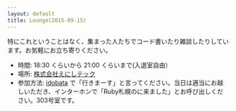 ```yaml
---
layout: default
title: Lounge(2015-09-15)
---
```


特にこれということはなく、集まった人たちでコード書いたり雑談したりしています。お気軽にお立ち寄りください。

- 時間: 18:30 くらいから 21:00 くらいまで(入退室自由）
- 場所: [株式会社えにしテック](http://www.enishi-tech.com/about.html)
- 参加方法: [idobata](https://idobata.io/organizations/ruby-sapporo/rooms/talk/join_request/4d16ea48-e8bd-4f87-866e-6673fb9ea468) で「行きまーす」と言ってください。当日は適当にお越しいただき、インターホンで「Ruby札幌のに来ました」とお呼び出しください。303号室です。
